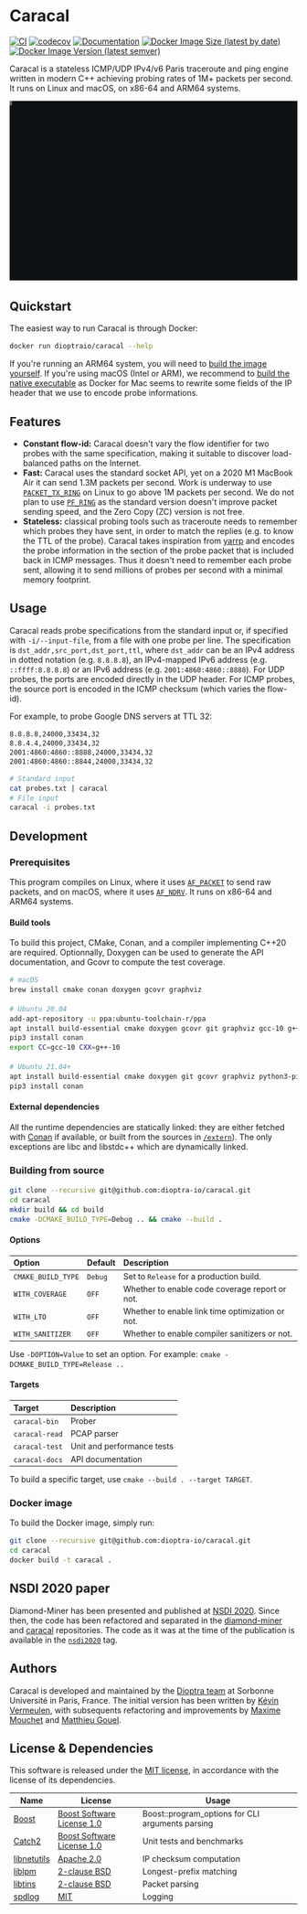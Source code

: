 # Caracal

[![CI](https://img.shields.io/github/workflow/status/dioptra-io/caracal/CI?logo=github)](https://github.com/dioptra-io/caracal/actions?query=workflow%3ACI)
[![codecov](https://img.shields.io/codecov/c/github/dioptra-io/caracal?logo=codecov&logoColor=white)](https://codecov.io/gh/dioptra-io/caracal)
[![Documentation](https://img.shields.io/badge/documentation-online-blue.svg?logo=read-the-docs&logoColor=white)](https://dioptra-io.github.io/caracal/)
[![Docker Image Size (latest by date)](https://img.shields.io/docker/image-size/dioptraio/caracal?logo=docker&logoColor=white)](https://hub.docker.com/r/dioptraio/caracal/tags)
[![Docker Image Version (latest semver)](https://img.shields.io/docker/v/dioptraio/caracal?color=blue&label=image%20version&logo=docker&logoColor=white&sort=semver)](https://hub.docker.com/r/dioptraio/caracal/tags)

Caracal is a stateless ICMP/UDP IPv4/v6 Paris traceroute and ping engine written in modern C++ achieving probing rates of 1M+ packets per second.
It runs on Linux and macOS, on x86-64 and ARM64 systems.

![Demonstration of the prober usage](data/cast.svg)

## Quickstart

The easiest way to run Caracal is through Docker:
```bash
docker run dioptraio/caracal --help
```

If you're running an ARM64 system, you will need to [build the image yourself](#docker-image).
If you're using macOS (Intel or ARM), we recommend to [build the native executable](#building-from-source) as Docker for Mac seems to rewrite some fields of the IP header that we use to encode probe informations.

## Features

- **Constant flow-id:** Caracal doesn't vary the flow identifier for two probes with the same specification, making it suitable to discover load-balanced paths on the Internet.
- **Fast:** Caracal uses the standard socket API, yet on a 2020 M1 MacBook Air it can send 1.3M packets per second. Work is underway to use [`PACKET_TX_RING`](https://www.kernel.org/doc/html/latest/networking/packet_mmap.html) on Linux to go above 1M packets per second. We do not plan to use [`PF_RING`](https://www.ntop.org/products/packet-capture/pf_ring/) as the standard version doesn't improve packet sending speed, and the Zero Copy (ZC) version is not free.
- **Stateless:** classical probing tools such as traceroute needs to remember which probes they have sent, in order to match the replies (e.g. to know the TTL of the probe). Caracal takes inspiration from [yarrp](https://github.com/cmand/yarrp) and encodes the probe information in the section of the probe packet that is included back in ICMP messages. Thus it doesn't need to remember each probe sent, allowing it to send millions of probes per second with a minimal memory footprint.

## Usage

Caracal reads probe specifications from the standard input or, if specified with `-i/--input-file`, from a file with one probe per line.
The specification is `dst_addr,src_port,dst_port,ttl`, where `dst_addr` can be an IPv4 address in dotted notation (e.g. `8.8.8.8`), an IPv4-mapped IPv6 address (e.g. `::ffff:8.8.8.8`) or an IPv6 address (e.g. `2001:4860:4860::8888`).
For UDP probes, the ports are encoded directly in the UDP header. For ICMP probes, the source port is encoded in the ICMP checksum (which varies the flow-id).

For example, to probe Google DNS servers at TTL 32:
```csv
8.8.8.8,24000,33434,32
8.8.4.4,24000,33434,32
2001:4860:4860::8888,24000,33434,32
2001:4860:4860::8844,24000,33434,32
```
```bash
# Standard input
cat probes.txt | caracal
# File input
caracal -i probes.txt
```

## Development

### Prerequisites

This program compiles on Linux, where it uses [`AF_PACKET`](https://man7.org/linux/man-pages/man7/packet.7.html) to send raw packets,
and on macOS, where it uses [`AF_NDRV`](http://newosxbook.com/bonus/vol1ch16.html).
It runs on x86-64 and ARM64 systems.

#### Build tools

To build this project, CMake, Conan, and a compiler implementing C++20 are required.
Optionnally, Doxygen can be used to generate the API documentation, and Gcovr to compute the test coverage.

```bash
# macOS
brew install cmake conan doxygen gcovr graphviz

# Ubuntu 20.04
add-apt-repository -u ppa:ubuntu-toolchain-r/ppa
apt install build-essential cmake doxygen gcovr git graphviz gcc-10 g++-10 python3-pip
pip3 install conan
export CC=gcc-10 CXX=g++-10

# Ubuntu 21.04+
apt install build-essential cmake doxygen git gcovr graphviz python3-pip
pip3 install conan
```

#### External dependencies

All the runtime dependencies are statically linked: they are either fetched with [Conan](https://conan.io) if available, or built from the sources in [`/extern`](/extern)).
The only exceptions are libc and libstdc++ which are dynamically linked.

### Building from source

```bash
git clone --recursive git@github.com:dioptra-io/caracal.git
cd caracal
mkdir build && cd build
cmake -DCMAKE_BUILD_TYPE=Debug .. && cmake --build .
```

#### Options

Option             | Default  | Description
:------------------|:---------|:------------
`CMAKE_BUILD_TYPE` | `Debug`  | Set to `Release` for a production build.
`WITH_COVERAGE`    | `OFF`    | Whether to enable code coverage report or not.
`WITH_LTO`         | `OFF`    | Whether to enable link time optimization or not.
`WITH_SANITIZER`   | `OFF`    | Whether to enable compiler sanitizers or not.

Use `-DOPTION=Value` to set an option.
For example: `cmake -DCMAKE_BUILD_TYPE=Release ..`

#### Targets

Target                 | Description
:----------------------|:-----------
`caracal-bin`          | Prober
`caracal-read`         | PCAP parser
`caracal-test`         | Unit and performance tests
`caracal-docs`         | API documentation

To build a specific target, use `cmake --build . --target TARGET`.

### Docker image

To build the Docker image, simply run:
```bash
git clone --recursive git@github.com:dioptra-io/caracal.git
cd caracal
docker build -t caracal .
```

## NSDI 2020 paper

Diamond-Miner has been presented and published at [NSDI 2020](https://www.usenix.org/conference/nsdi20/presentation/vermeulen).
Since then, the code has been refactored and separated in the [diamond-miner](https://github.com/dioptra-io/diamond-miner) and [caracal](https://github.com/dioptra-io/caracal) repositories.
The code as it was at the time of the publication is available in the [`nsdi2020`](https://github.com/dioptra-io/caracal/releases/tag/nsdi2020) tag.

## Authors

Caracal is developed and maintained by the [Dioptra team](https://dioptra.io) at Sorbonne Université in Paris, France.
The initial version has been written by [Kévin Vermeulen](https://github.com/kvermeul), with subsequents refactoring and improvements by [Maxime Mouchet](https://github.com/maxmouchet) and [Matthieu Gouel](https://github.com/matthieugouel).

## License & Dependencies

This software is released under the [MIT license](/LICENSE), in accordance with the license of its dependencies.

Name                                             | License                                                               | Usage
-------------------------------------------------|-----------------------------------------------------------------------|------
[Boost](https://www.boost.org)                   | [Boost Software License 1.0](https://opensource.org/licenses/BSL-1.0) | Boost::program_options for CLI arguments parsing
[Catch2](https://github.com/catchorg/Catch2)     | [Boost Software License 1.0](https://opensource.org/licenses/BSL-1.0) | Unit tests and benchmarks
[libnetutils](https://android.googlesource.com/platform/system/core/+/master/libnetutils) | [Apache 2.0](https://opensource.org/licenses/Apache-2.0) | IP checksum computation
[liblpm](https://github.com/rmind/liblpm)        | [2-clause BSD](https://opensource.org/licenses/BSD-2-Clause)          | Longest-prefix matching
[libtins](https://github.com/mfontanini/libtins) | [2-clause BSD](https://opensource.org/licenses/BSD-2-Clause)          | Packet parsing
[spdlog](https://github.com/gabime/spdlog)       | [MIT](https://opensource.org/licenses/MIT)                            | Logging
